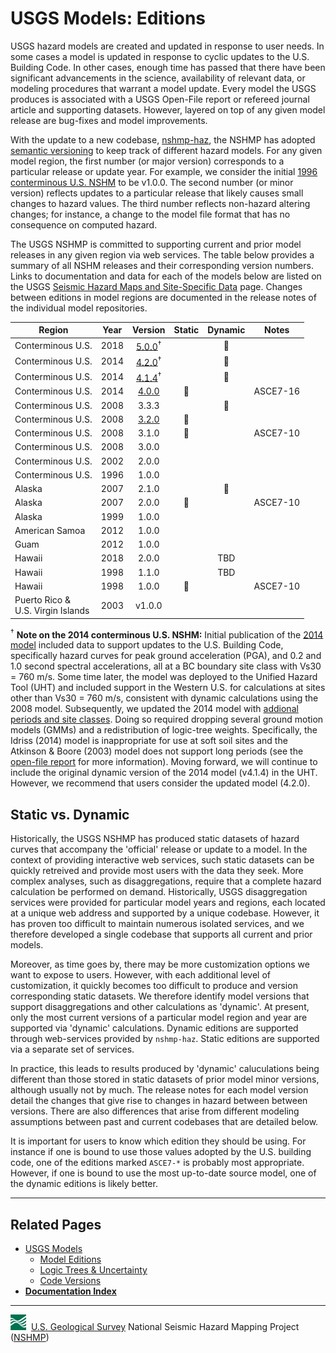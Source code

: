 # USGS Models: Editions

USGS hazard models are created and updated in response to user needs. In some cases a model is
updated in response to cyclic updates to the U.S. Building Code. In other cases, enough time has
passed that there have been significant advancements in the science, availability of relevant
data, or modeling procedures that warrant a model update. Every model the USGS produces is
associated with a USGS Open-File report or refereed journal article and supporting datasets.
However, layered on top of any given model release are bug-fixes and model improvements.

With the update to a new codebase, [nshmp-haz](https://code.usgs.gov/ghsc/nshmp/nshmp-haz),
the NSHMP has adopted [semantic versioning](http://semver.org) to keep track of different hazard
models. For any given model region, the first number (or major version) corresponds to a particular
release or update year. For example, we consider the initial
[1996 conterminous U.S. NSHM](https://earthquake.usgs.gov/hazards/hazmaps/conterminous/index.php#1996)
to be v1.0.0. The second number (or minor version) reflects updates to a particular release that
likely causes small changes to hazard values. The third number reflects non-hazard altering
changes; for instance, a change to the model file format that has no consequence on computed
hazard.

The USGS NSHMP is committed to supporting current and prior model releases in any given region
via web services. The table below provides a summary of all NSHM releases and their corresponding
version numbers. Links to documentation and data for each of the models below are listed on the USGS
[Seismic Hazard Maps and Site-Specific Data](https://www.usgs.gov/natural-hazards/earthquake-hazards/seismic-hazard-maps-and-site-specific-data)
page. Changes between editions in model regions are documented in the release notes of the
individual model repositories.

Region            | Year | Version | Static | Dynamic | Notes |
------------------|:----:|:-------:|:------:|:-------:|-------|
Conterminous U.S. | 2018 | [5.0.0](https://code.usgs.gov/ghsc/nshmp/nshms/nshm-conus)<sup>†</sup> | |:small_blue_diamond:| |
Conterminous U.S. | 2014 | [4.2.0](https://code.usgs.gov/ghsc/nshmp/nshms/nshm-conus)<sup>†</sup> | |:small_blue_diamond:| |
Conterminous U.S. | 2014 | [4.1.4](https://code.usgs.gov/ghsc/nshmp/nshms/nshm-conus)<sup>†</sup> | |:small_blue_diamond:| |
Conterminous U.S. | 2014 | [4.0.0](https://github.com/usgs/nshmp-haz-fortran/releases/tag/nshm2014r1) |:small_blue_diamond:| | ASCE7-16 |
Conterminous U.S. | 2008 | 3.3.3 | |:small_blue_diamond:| |
Conterminous U.S. | 2008 | [3.2.0](https://github.com/usgs/nshmp-haz-fortran/releases/tag/nshm2008r3) |:small_blue_diamond:| | |
Conterminous U.S. | 2008 | 3.1.0 |:small_blue_diamond:| | ASCE7-10 |
Conterminous U.S. | 2008 | 3.0.0 | | | |
Conterminous U.S. | 2002 | 2.0.0 | | | |
Conterminous U.S. | 1996 | 1.0.0 | | | |
Alaska            | 2007 | 2.1.0 | |:small_blue_diamond:| |
Alaska            | 2007 | 2.0.0 |:small_blue_diamond:| | ASCE7-10 |
Alaska            | 1999 | 1.0.0 | | | |
American Samoa    | 2012 | 1.0.0 | | | |
Guam              | 2012 | 1.0.0 | | | |
Hawaii            | 2018 | 2.0.0 | | TBD | |
Hawaii            | 1998 | 1.1.0 | | TBD | |
Hawaii            | 1998 | 1.0.0 |:small_blue_diamond:| | ASCE7-10 |
Puerto Rico & <br/> U.S. Virgin Islands | 2003 | v1.0.0 | | | |

<sup>†</sup> __Note on the 2014 conterminous U.S. NSHM:__ Initial publication of the
[2014 model](https://www.usgs.gov/natural-hazards/earthquake-hazards/science/2014-united-states-lower-48-seismic-hazard-long-term)
included data to support updates to the U.S. Building Code, specifically hazard curves for peak
ground acceleration (PGA), and 0.2 and 1.0 second spectral accelerations, all at a BC boundary site
class with Vs30 = 760 m/s. Some time later, the model was deployed to the Unified Hazard Tool
(UHT) and included support in the Western U.S. for calculations at sites other than Vs30 = 760 m/s,
consistent with dynamic calculations using the 2008 model. Subsequently, we updated the 2014
model with [addional periods and site classes](https://pubs.er.usgs.gov/publication/ofr20181111).
Doing so required dropping several ground motion models (GMMs) and a redistribution of logic-tree
weights. Specifically, the Idriss (2014) model is inappropriate for use at soft soil sites and
the Atkinson & Boore (2003) model does not support long periods (see the
[open-file report](https://pubs.er.usgs.gov/publication/ofr20181111) for more information).
Moving forward, we will continue to include the original dynamic version of the 2014 model
(v4.1.4) in the UHT. However, we recommend that users consider the updated model (4.2.0).

## Static vs. Dynamic

Historically, the USGS NSHMP has produced static datasets of hazard curves that accompany the
'official' release or update to a model. In the context of providing interactive web services,
such static datasets can be quickly retreived and provide most users with the data they seek.
More complex analyses, such as disaggregations, require that a complete hazard calculation be
performed on demand. Historically, USGS disaggregation services were provided for particular model
years and regions, each located at a unique web address and supported by a unique codebase.
However, it has proven too difficult to maintain numerous isolated services, and we therefore
developed a single codebase that supports all current and prior models.

Moreover, as time goes by, there may be more customization options we want to expose to users.
However, with each additional level of customization, it quickly becomes too difficult to produce
and version corresponding static datasets. We therefore identify model versions that support
disaggregations and other calculations as 'dynamic'. At present, only the most current versions
of a particular model region and year are supported via 'dynamic' calculations. Dynamic editions
are supported through web-services provided by `nshmp-haz`. Static editions are supported via a
separate set of services.

In practice, this leads to results produced by 'dynamic' caluculations being different
than those stored in static datasets of prior model minor versions, although usually not by much.
The release notes for each model version detail the changes that give rise to changes in hazard
between between versions. There are also differences that arise from different modeling
assumptions between past and current codebases that are detailed below.

It is important for users to know which edition they should be using. For instance if one is
bound to use those values adopted by the U.S. building code, one of the editions marked `ASCE7-*`
is probably most appropriate. However, if one is bound to use the most up-to-date source model,
one of the dynamic editions is likely better.

---

## Related Pages

* [USGS Models](./USGS-Models.md#usgs-models)
  * [Model Editions](./Model-Editions.md#model-editions)
  * [Logic Trees & Uncertainty](./Logic-Trees-&-Uncertainty.md#logic-trees-&-uncertainty)
  * [Code Versions](./Code-Versions.md#code-versions)
* [**Documentation Index**](../README.md)

---
![USGS logo](./images/usgs-icon.png) &nbsp;[U.S. Geological Survey](https://www.usgs.gov)
National Seismic Hazard Mapping Project ([NSHMP](https://earthquake.usgs.gov/hazards/))
